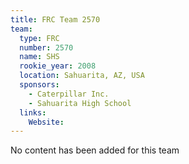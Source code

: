 ```yaml
---
title: FRC Team 2570
team:
  type: FRC
  number: 2570
  name: SHS
  rookie_year: 2008
  location: Sahuarita, AZ, USA
  sponsors:
    - Caterpillar Inc.
    - Sahuarita High School
  links:
    Website: 
---
```

No content has been added for this team